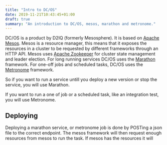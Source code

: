 ```yaml
---
title: "Intro to DC/OS"
date: 2019-11-21T10:43:45+01:00
draft: true
summary: "An introduction to DC/OS, mesos, marathon and metronome."
---
```


DC/OS is a product by D2IQ (formerly Mesosphere). It is based on [Apache Mesos](http://mesos.apache.org/).
Mesos is a resource manager, this means that it exposes the resources in a cluster to be requested by different frameworks through an HTTP API.
Mesos uses [Apache Zookeeper](https://zookeeper.apache.org/) for cluster state management and leader election.
For long running services DC/OS uses the [Marathon](https://mesosphere.github.io/marathon/) framework.
For one-off jobs and scheduled tasks, DC/OS uses the [Metronome](https://docs.d2iq.com/mesosphere/dcos/1.13/deploying-jobs/) framework.

So if you want to run a service untill you deploy a new version or stop the service, you will use Marathon.

If you want to run a one of job or a scheduled task, like an integration test, you will use Metronome.

## Deploying

Deploying a marathon service, or metronome job is done by POSTing a json file to the correct endpoint.
The mesos framework will then request enough resources from mesos to run the task. If mesos has the resources it will 
